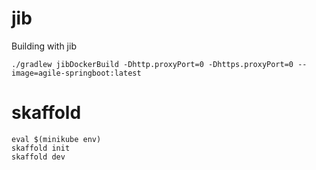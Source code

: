 # jib
Building with jib
```
./gradlew jibDockerBuild -Dhttp.proxyPort=0 -Dhttps.proxyPort=0 --image=agile-springboot:latest
```

# skaffold
```
eval $(minikube env)
skaffold init
skaffold dev
```